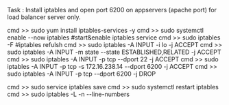 Task : Install iptables and open port 6200 on appservers (apache port) for load balancer server only.

cmd >> sudo yum install iptables-services -y 
cmd >> sudo systemctl enable --now iptables     #start&enable iptables service
cmd >> sudo iptables -F                         #iptables refulsh
cmd >> sudo iptables -A INPUT -i lo -j ACCEPT
cmd >> sudo iptables -A INPUT -m state --state ESTABLISHED,RELATED -j ACCEPT
cmd >> sudo iptables -A INPUT -p tcp --dport 22 -j ACCEPT
cmd >> sudo iptables -A INPUT -p tcp -s 172.16.238.14 --dport 6200 -j ACCEPT
cmd >> sudo iptables -A INPUT -p tcp --dport 6200 -j DROP

cmd >> sudo service iptables save
cmd >> sudo systemctl restart iptables
cmd >> sudo iptables -L -n --line-numbers